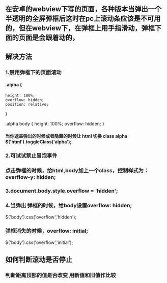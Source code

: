 ## 在安卓的webview下写的页面，各种版本当弹出一个半透明的全屏弹框后这时在pc上滚动条应该是不可用的，但在webview下，在弹框上用手指滑动，弹框下面的页面是会跟着动的，
## 解决方法
### 1.禁用弹框下的页面滚动
#### .alpha {
    height: 100%;
    overflow: hidden;
    position: relative;
}

.alpha body {
    height: 100%;
    overflow: hidden;
}
#### 当你遮盖弹出的时候或者隐藏的时候让 html 切换 class alpha $('html').toggleClass('alpha');

### 2.可试试禁止冒泡事件

### 点击弹框的时候，给html,body加上一个class，控制样式为：  overflow-y: hidden;

### 3.document.body.style.overflow = 'hidden';

### 4.当弹出 弹框的时候，给body设置overflow: hidden;
$('body').css('overflow','hidden');
### 弹框消失的时候，overflow: initial;
$('body').css('overflow','initial');


## 如何判断滚动是否停止
### 判断距离顶部的值是否改变  用新值和旧值作比较
